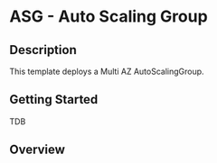 # ASG - Auto Scaling Group

## Description
This template deploys a Multi AZ AutoScalingGroup.

## Getting Started
TDB

## Overview






